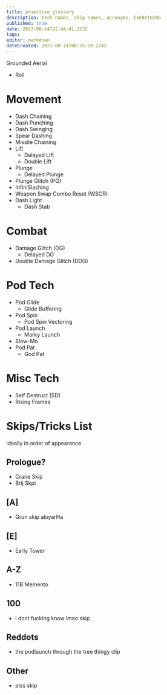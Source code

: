 ```yaml
---
title: primitive glossary
description: tech names, skip names, acronyms, EVERYTHING
published: true
date: 2023-08-14T22:44:41.123Z
tags: 
editor: markdown
dateCreated: 2023-08-14T00:15:50.224Z
---
```


Grounded
Aerial


 - Roll

# Movement
- Dash Chaining
- Dash Punching
- Dash Swinging
- Spear Dashing
- Missile Chaining
- Lift
	- Delayed Lift
	- Double Lift
- Plunge
	- Delayed Plunge
- Plunge Glitch (PG)
- InfiniSlashing
- Weapon Swap Combo Reset (WSCR)
- Dash Light
	- Dash Stab 

# Combat
- Damage Glitch (DG)
	- Delayed DG
- Double Damage Glitch (DDG)

# Pod Tech
- Pod Glide
	- Glide Buffering
- Pod Spin
	- Pod Spin Vectoring
- Pod Launch
	- Marky Launch
- Slow-Mo
- Pod Pat
	- God Pat

# Misc Tech
- Self Destruct (SD)
- Rising Frames

# Skips/Tricks List
ideally in order of appearance

## Prologue?
- Crane Skip
- Brij Skpi

## [A]
- Grun skip aloyarHa
## [E]
- Early Tower
## A-Z
- 11B Memento
## 100
- i dont fucking know lmao skip
## Reddots
- the podlaunch through the tree thingy clip 
## Other
- piss skip